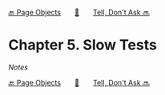 [🔙 Page Objects][previous-chapter]&nbsp;&nbsp;&nbsp;&nbsp;&nbsp;&nbsp;&nbsp;[🏡][readme]&nbsp;&nbsp;&nbsp;&nbsp;&nbsp;&nbsp;&nbsp;[Tell, Don't Ask 🔜][upcoming-chapter]

# Chapter 5. Slow Tests

_Notes_

[🔙 Page Objects][previous-chapter]&nbsp;&nbsp;&nbsp;&nbsp;&nbsp;&nbsp;&nbsp;[🏡][readme]&nbsp;&nbsp;&nbsp;&nbsp;&nbsp;&nbsp;&nbsp;[Tell, Don't Ask 🔜][upcoming-chapter]

[readme]: README.md
[previous-chapter]: ch04-page-objects.md
[upcoming-chapter]: ch06-tell-dont-ask.md
